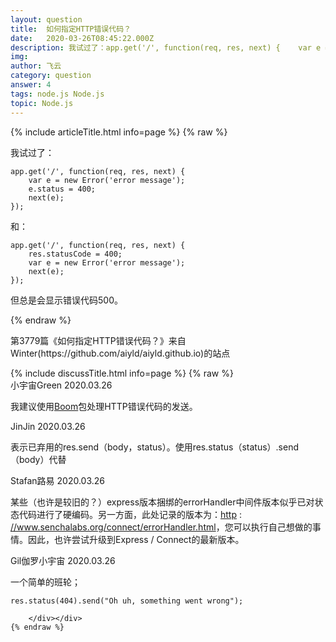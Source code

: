 ```yaml
---
layout: question
title:  如何指定HTTP错误代码？
date:   2020-03-26T08:45:22.000Z
description: 我试过了：app.get('/', function(req, res, next) {    var e = new Error('error m...
img: 
author: 飞云
category: question
answer: 4
tags: node.js Node.js
topic: Node.js
---
```

<div class="article-root">
  <div class="article">
    {% include articleTitle.html info=page %}
    {% raw %}
    <div class="article-content"><p><font style="vertical-align: inherit;"><font style="vertical-align: inherit;">我试过了：</font></font></p>

<pre><code>app.get('/', function(req, res, next) {<font></font>
    var e = new Error('error message');<font></font>
    e.status = 400;<font></font>
    next(e);<font></font>
});<font></font>
</code></pre>

<p><font style="vertical-align: inherit;"><font style="vertical-align: inherit;">和：</font></font></p>

<pre><code>app.get('/', function(req, res, next) {<font></font>
    res.statusCode = 400;<font></font>
    var e = new Error('error message');<font></font>
    next(e);<font></font>
});<font></font>
</code></pre>

<p><font style="vertical-align: inherit;"><font style="vertical-align: inherit;">但总是会显示错误代码500。</font></font></p></div>
    {% endraw %}
  </div>
  <p class="winter_mark">第3779篇《如何指定HTTP错误代码？》来自Winter(https://github.com/aiyld/aiyld.github.io)的站点</p>
  <div class="discuss-wrapper">
    {% include discussTitle.html info=page %}
    {% raw %}
    <div class="discuss-item">
        <div class="discuss-parent">
          <div class="discuss-meta">
            <span class="discuss-user">小宇宙Green</span>
            <span class="discuss-time">2020.03.26</span>
          </div>
          <div class="discuss-comment"><p><font style="vertical-align: inherit;"><font style="vertical-align: inherit;">我建议使用</font></font><a href="https://github.com/hapijs/boom" rel="nofollow noreferrer"><font style="vertical-align: inherit;"><font style="vertical-align: inherit;">Boom</font></font></a><font style="vertical-align: inherit;"><font style="vertical-align: inherit;">包</font><font style="vertical-align: inherit;">处理HTTP错误代码的发送</font><font style="vertical-align: inherit;">。</font></font></p></div>
        </div></div><div class="discuss-item">
        <div class="discuss-parent">
          <div class="discuss-meta">
            <span class="discuss-user">JinJin</span>
            <span class="discuss-time">2020.03.26</span>
          </div>
          <div class="discuss-comment"><p><font style="vertical-align: inherit;"><font style="vertical-align: inherit;">表示已弃用的res.send（body，status）。</font><font style="vertical-align: inherit;">使用res.status（status）.send（body）代替</font></font></p></div>
        </div></div><div class="discuss-item">
        <div class="discuss-parent">
          <div class="discuss-meta">
            <span class="discuss-user">Stafan路易</span>
            <span class="discuss-time">2020.03.26</span>
          </div>
          <div class="discuss-comment"><p><font style="vertical-align: inherit;"><font style="vertical-align: inherit;">某些（也许是较旧的？）express版本捆绑的errorHandler中间件版本似乎已对状态代码进行了硬编码。</font><font style="vertical-align: inherit;">另一方面，</font><font style="vertical-align: inherit;">此处记录的版本为：</font></font><a href="http://www.senchalabs.org/connect/errorHandler.html"><font style="vertical-align: inherit;"><font style="vertical-align: inherit;">http</font></font></a><font style="vertical-align: inherit;"><font style="vertical-align: inherit;"> : </font><a href="http://www.senchalabs.org/connect/errorHandler.html"><font style="vertical-align: inherit;">//www.senchalabs.org/connect/errorHandler.html</font></a><font style="vertical-align: inherit;">，您可以执行自己想做的事情。</font><font style="vertical-align: inherit;">因此，也许尝试升级到Express / Connect的最新版本。</font></font></p></div>
        </div></div><div class="discuss-item">
        <div class="discuss-parent">
          <div class="discuss-meta">
            <span class="discuss-user">Gil伽罗小宇宙</span>
            <span class="discuss-time">2020.03.26</span>
          </div>
          <div class="discuss-comment"><p><font style="vertical-align: inherit;"><font style="vertical-align: inherit;">一个简单的班轮； </font></font></p>

<pre><code>res.status(404).send("Oh uh, something went wrong");
</code></pre></div>
        </div></div>
    {% endraw %}
  </div>
<div>
